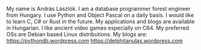 My name is András Lászlók.
I am a database programmer forest engineer from Hungary.
I use Python and Object Pascal on a daily basis.
I would like to learn C, C# or Rust in the future.
My applications and blogs are available in Hungarian.
I like ancient video games especially on C64.
My preferred OSs are Debian based Linux distributions.
My blogs are:
https://pythondb.wordpress.com
https://delphitanulas.wordpress.com




